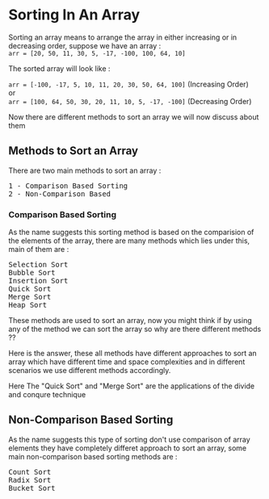 # Sorting In An Array

Sorting an array means to arrange the array in either increasing or in decreasing order, suppose we have an array :  
`arr = [20, 50, 11, 30, 5, -17, -100, 100, 64, 10]`  

The sorted array will look like :   

`arr = [-100, -17, 5, 10, 11, 20, 30, 50, 64, 100]` 
(Increasing Order)   
or  
`arr = [100, 64, 50, 30, 20, 11, 10, 5, -17, -100]`
(Decreasing Order)  

Now there are different methods to sort an array we will now discuss about them

## Methods to Sort an Array

There are two main methods to sort an array : 

<pre>
1 - Comparison Based Sorting
2 - Non-Comparison Based 
</pre>

### Comparison Based Sorting 

As the name suggests this sorting method is based on the comparision of the elements of the array, there are many methods which lies under this, main of them are :  
<pre>
Selection Sort
Bubble Sort
Insertion Sort
Quick Sort
Merge Sort
Heap Sort
</pre>

These methods are used to sort an array, now you might think if by using any of the method we can sort the array so why are there different methods ??  

Here is the answer, these all methods have different approaches to sort an array which have different time and space complexities and in different scenarios we use different methods accordingly.

Here The "Quick Sort" and "Merge Sort" are the applications of the divide and conqure technique

## Non-Comparison Based Sorting

As the name suggests this type of sorting don't use comparison of array elements they have completely differet approach to sort an array, some main non-comparison based sorting methods are :  

<pre>
Count Sort
Radix Sort
Bucket Sort
</pre>

